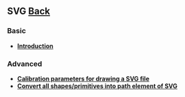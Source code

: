 ## SVG [Back](./../webgl.md)

### Basic

- [**Introduction**](./introduction/introduction.md)

### Advanced

- [**Calibration parameters for drawing a SVG file**](./calibration_parameters/calibration_parameters.md)
- [**Convert all shapes/primitives into path element of SVG**](./convert_shapes_to_path/convert_shapes_to_path.md)